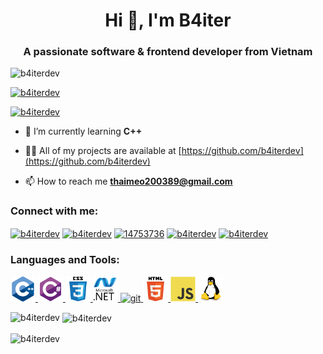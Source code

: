 <h1 align="center">Hi 👋, I'm B4iter</h1>
<h3 align="center">A passionate software & frontend developer from Vietnam</h3>

<p align="left"> <img src="https://komarev.com/ghpvc/?username=b4iterdev&label=Profile%20views&color=0e75b6&style=flat" alt="b4iterdev" /> </p>

<p align="left"> <a href="https://github.com/ryo-ma/github-profile-trophy"><img src="https://github-profile-trophy.vercel.app/?username=b4iterdev" alt="b4iterdev" /></a> </p>

<p align="left"> <a href="https://twitter.com/b4iterdev" target="blank"><img src="https://img.shields.io/twitter/follow/b4iterdev?logo=twitter&style=for-the-badge" alt="b4iterdev" /></a> </p>

- 🌱 I’m currently learning **C++**

- 👨‍💻 All of my projects are available at [https://github.com/b4iterdev](https://github.com/b4iterdev)

- 📫 How to reach me **thaimeo200389@gmail.com**

<h3 align="left">Connect with me:</h3>
<p align="left">
<a href="https://dev.to/b4iterdev" target="blank"><img align="center" src="https://cdn.jsdelivr.net/npm/simple-icons@3.0.1/icons/dev-dot-to.svg" alt="b4iterdev" height="30" width="40" /></a>
<a href="https://twitter.com/b4iterdev" target="blank"><img align="center" src="https://cdn.jsdelivr.net/npm/simple-icons@3.0.1/icons/twitter.svg" alt="b4iterdev" height="30" width="40" /></a>
<a href="https://stackoverflow.com/users/14753736" target="blank"><img align="center" src="https://cdn.jsdelivr.net/npm/simple-icons@3.0.1/icons/stackoverflow.svg" alt="14753736" height="30" width="40" /></a>
<a href="https://fb.com/b4iterdev" target="blank"><img align="center" src="https://cdn.jsdelivr.net/npm/simple-icons@3.0.1/icons/facebook.svg" alt="b4iterdev" height="30" width="40" /></a>
<a href="https://instagram.com/b4iterdev" target="blank"><img align="center" src="https://cdn.jsdelivr.net/npm/simple-icons@3.0.1/icons/instagram.svg" alt="b4iterdev" height="30" width="40" /></a>
</p>

<h3 align="left">Languages and Tools:</h3>
<p align="left"> <a href="https://www.w3schools.com/cpp/" target="_blank"> <img src="https://raw.githubusercontent.com/devicons/devicon/master/icons/cplusplus/cplusplus-original.svg" alt="cplusplus" width="40" height="40"/> </a> <a href="https://www.w3schools.com/cs/" target="_blank"> <img src="https://raw.githubusercontent.com/devicons/devicon/master/icons/csharp/csharp-original.svg" alt="csharp" width="40" height="40"/> </a> <a href="https://www.w3schools.com/css/" target="_blank"> <img src="https://raw.githubusercontent.com/devicons/devicon/master/icons/css3/css3-original-wordmark.svg" alt="css3" width="40" height="40"/> </a> <a href="https://dotnet.microsoft.com/" target="_blank"> <img src="https://raw.githubusercontent.com/devicons/devicon/master/icons/dot-net/dot-net-original-wordmark.svg" alt="dotnet" width="40" height="40"/> </a> <a href="https://git-scm.com/" target="_blank"> <img src="https://www.vectorlogo.zone/logos/git-scm/git-scm-icon.svg" alt="git" width="40" height="40"/> </a> <a href="https://www.w3.org/html/" target="_blank"> <img src="https://raw.githubusercontent.com/devicons/devicon/master/icons/html5/html5-original-wordmark.svg" alt="html5" width="40" height="40"/> </a> <a href="https://developer.mozilla.org/en-US/docs/Web/JavaScript" target="_blank"> <img src="https://raw.githubusercontent.com/devicons/devicon/master/icons/javascript/javascript-original.svg" alt="javascript" width="40" height="40"/> </a> <a href="https://www.linux.org/" target="_blank"> <img src="https://raw.githubusercontent.com/devicons/devicon/master/icons/linux/linux-original.svg" alt="linux" width="40" height="40"/> </a> </p>

<p><img align="left" src="https://github-readme-stats.vercel.app/api/top-langs?username=b4iterdev&show_icons=true&locale=en&layout=compact" alt="b4iterdev" /></p>

<p>&nbsp;<img align="center" src="https://github-readme-stats.vercel.app/api?username=b4iterdev&show_icons=true&locale=en" alt="b4iterdev" /></p>

<p><img align="center" src="https://github-readme-streak-stats.herokuapp.com/?user=b4iterdev&" alt="b4iterdev" /></p>
